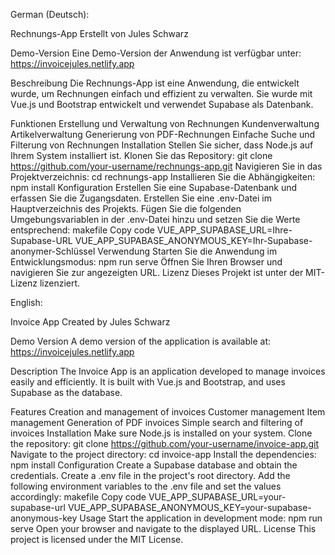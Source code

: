 German (Deutsch):

Rechnungs-App
Erstellt von Jules Schwarz

Demo-Version
Eine Demo-Version der Anwendung ist verfügbar unter: https://invoicejules.netlify.app

Beschreibung
Die Rechnungs-App ist eine Anwendung, die entwickelt wurde, um Rechnungen einfach und effizient zu verwalten. Sie wurde mit Vue.js und Bootstrap entwickelt und verwendet Supabase als Datenbank.

Funktionen
Erstellung und Verwaltung von Rechnungen
Kundenverwaltung
Artikelverwaltung
Generierung von PDF-Rechnungen
Einfache Suche und Filterung von Rechnungen
Installation
Stellen Sie sicher, dass Node.js auf Ihrem System installiert ist.
Klonen Sie das Repository: git clone https://github.com/your-username/rechnungs-app.git
Navigieren Sie in das Projektverzeichnis: cd rechnungs-app
Installieren Sie die Abhängigkeiten: npm install
Konfiguration
Erstellen Sie eine Supabase-Datenbank und erfassen Sie die Zugangsdaten.
Erstellen Sie eine .env-Datei im Hauptverzeichnis des Projekts.
Fügen Sie die folgenden Umgebungsvariablen in der .env-Datei hinzu und setzen Sie die Werte entsprechend:
makefile
Copy code
VUE_APP_SUPABASE_URL=Ihre-Supabase-URL
VUE_APP_SUPABASE_ANONYMOUS_KEY=Ihr-Supabase-anonymer-Schlüssel
Verwendung
Starten Sie die Anwendung im Entwicklungsmodus: npm run serve
Öffnen Sie Ihren Browser und navigieren Sie zur angezeigten URL.
Lizenz
Dieses Projekt ist unter der MIT-Lizenz lizenziert.

English:

Invoice App
Created by Jules Schwarz

Demo Version
A demo version of the application is available at: https://invoicejules.netlify.app

Description
The Invoice App is an application developed to manage invoices easily and efficiently. It is built with Vue.js and Bootstrap, and uses Supabase as the database.

Features
Creation and management of invoices
Customer management
Item management
Generation of PDF invoices
Simple search and filtering of invoices
Installation
Make sure Node.js is installed on your system.
Clone the repository: git clone https://github.com/your-username/invoice-app.git
Navigate to the project directory: cd invoice-app
Install the dependencies: npm install
Configuration
Create a Supabase database and obtain the credentials.
Create a .env file in the project's root directory.
Add the following environment variables to the .env file and set the values accordingly:
makefile
Copy code
VUE_APP_SUPABASE_URL=your-supabase-url
VUE_APP_SUPABASE_ANONYMOUS_KEY=your-supabase-anonymous-key
Usage
Start the application in development mode: npm run serve
Open your browser and navigate to the displayed URL.
License
This project is licensed under the MIT License.
